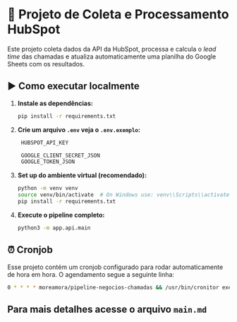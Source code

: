 # 📌 Projeto de Coleta e Processamento HubSpot

Este projeto coleta dados da API da HubSpot, processa e calcula o *lead time* das chamadas e atualiza automaticamente uma planilha do Google Sheets com os resultados.

## ▶️ Como executar localmente

1. **Instale as dependências:**

   ```bash
   pip install -r requirements.txt
   ```

2. **Crie um arquivo `.env` veja o `.env.exemplo`:**
   ```bash
    HUBSPOT_API_KEY

    GOOGLE_CLIENT_SECRET_JSON
    GOOGLE_TOKEN_JSON
    ```

3. **Set up do ambiente virtual (recomendado):**

    ```bash
    python -m venv venv
    source venv/bin/activate  # On Windows use: venv\\Scripts\\activate
    pip install -r requirements.txt
    ```

4. **Execute o pipeline completo:**

    ```bash
    python3 -m app.api.main
    ```

## ⏰ Cronjob

Esse projeto contém um cronjob configurado para rodar automaticamente de hora em hora. O agendamento segue a seguinte linha:

```bash
0 * * * * moreamora/pipeline-negocios-chamadas && /usr/bin/cronitor exec main -- python3 -m app.api.main >> /tmp/main.log 2>&1
```
## Para mais detalhes acesse o arquivo `main.md`